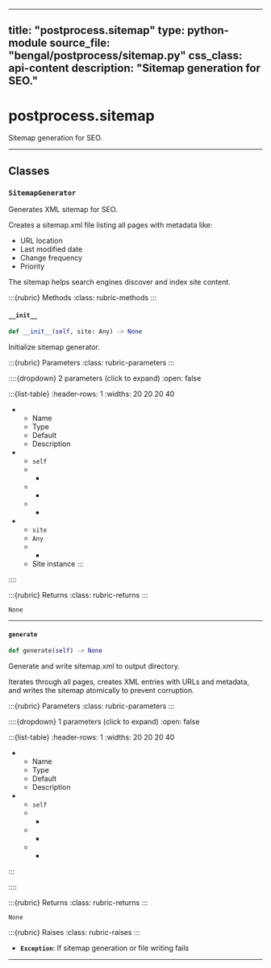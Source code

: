 
---
title: "postprocess.sitemap"
type: python-module
source_file: "bengal/postprocess/sitemap.py"
css_class: api-content
description: "Sitemap generation for SEO."
---

# postprocess.sitemap

Sitemap generation for SEO.

---

## Classes

### `SitemapGenerator`


Generates XML sitemap for SEO.

Creates a sitemap.xml file listing all pages with metadata like:
- URL location
- Last modified date
- Change frequency
- Priority

The sitemap helps search engines discover and index site content.




:::{rubric} Methods
:class: rubric-methods
:::
#### `__init__`
```python
def __init__(self, site: Any) -> None
```

Initialize sitemap generator.



:::{rubric} Parameters
:class: rubric-parameters
:::

::::{dropdown} 2 parameters (click to expand)
:open: false

:::{list-table}
:header-rows: 1
:widths: 20 20 20 40

* - Name
  - Type
  - Default
  - Description
* - `self`
  - -
  - -
  - -
* - `site`
  - `Any`
  - -
  - Site instance
:::

::::

:::{rubric} Returns
:class: rubric-returns
:::

`None`




---
#### `generate`
```python
def generate(self) -> None
```

Generate and write sitemap.xml to output directory.

Iterates through all pages, creates XML entries with URLs and metadata,
and writes the sitemap atomically to prevent corruption.



:::{rubric} Parameters
:class: rubric-parameters
:::

::::{dropdown} 1 parameters (click to expand)
:open: false

:::{list-table}
:header-rows: 1
:widths: 20 20 20 40

* - Name
  - Type
  - Default
  - Description
* - `self`
  - -
  - -
  - -
:::

::::

:::{rubric} Returns
:class: rubric-returns
:::

`None`

:::{rubric} Raises
:class: rubric-raises
:::
- **`Exception`**: If sitemap generation or file writing fails



---


